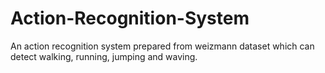 # Action-Recognition-System
An action recognition system prepared from weizmann dataset which can detect walking, running, jumping and waving.

